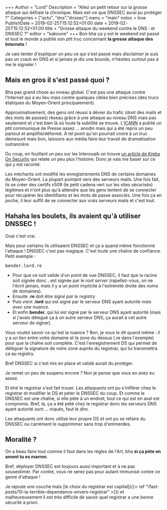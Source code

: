+++
Author = "Lord"
Description = "Allez un petit retour sur la grosse attaque qui défraie la chronique. Mais est-ce que DNSSEC aurai pu protéger ?"
Categories = ["actu", "dns","dnssec"]
menu = "main"
notoc = true
PublishDate = 2019-02-25T15:12:52+01:00
date = 2019-02-25T15:12:52+01:00
title = "Grosse attaque du weekend contre le DNS : et DNSSEC ?"
editor = "kakoune"
+++
Bon bha ça y est le weekend est passé et tout le monde a publié son ptit truc concernant **la grosse attaque des Internets** !

Je vais tenter d'expliquer un peu ce qui s'est passé mais *disclaimer* je suis pas un crack en DNS et si jamais je dis une bourde, n'hésitez surtout pas à me le signaler !

## Mais en gros il s'est passé quoi ?
Bha pas grand chose au niveau global.
C'est pas une attaque contre l'Internet qui a eu lieu mais contre quelques cibles bien précises (des trucs étatiques du Moyen-Orient principalement).

Approximativement, des gens ont réussi à dévier du trafic (dont des mails et des mots de passes) réseau grâce à une attaque au niveau DNS mais pas seulement et c'est bien là où toute la subtilité se trouve.
L'<abbr title="Les gens qui gèrent tout ce qui est DNS au niveau mondial">ICANN</abbr> a publié un ptit communiqué de Presse assez … anodin mais qui a été repris un peu partout et amplifié/déformé.
À tel point qu'on pourrait croire à un truc démesuré mais bon, laissons aux média faire leur travail de dramatisation outrancière.

Du coup, en fouillant un peu sur les Interouaib on trouve [un article de Krebs On Security](https://krebsonsecurity.com/2019/02/a-deep-dive-on-the-recent-widespread-dns-hijacking-attacks/) qui relate un peu plus l'histoire.
Donc je vais me baser sur ce qui y est raconté.

Les méchants ont modifié les enregistrements DNS de certains domaines du Moyen-Orient.
La plupart pointant vers des serveurs mails.
Une fois fait, ils se créer des certifs x509 (le petit cadena vert sur les sites sécurisés) légitimes et n'ont plus qu'à attendre que les gens tentent de se connecter pour récupérer les identifiants et les mots de passe associés.
Une fois ça en poche, il leur suffit de se connecter aux vrais serveurs mails et c'est tout.

## Hahaha les boulets, ils avaient qu'à utiliser DNSSEC !
Ouai c'est vrai.

Mais pour certains ils utilisaient DNSSEC et ça a quand même fonctionné l'attaque !
DNSSEC c'est pas magique.
C'est toute une chaîne de confiance.
Petit exemple :

<samp>bender.lord.re</samp>

  - Pour que ce soit valide d'un point de vue DNSSEC, il faut que la racine soit signée donc **.** est signée par le *root server* (rapellez-vous, on ne l'écrit jamais, mais il y a un point implicite à l'extrémité droite des noms de domaines).
  - Ensuite **.re** doit être *signé par le registry*
  - Puis vient **.lord** qui est signé par le serveur DNS ayant autorité *mais avec une nuance*.
  - Et enfin **bender.** qui lui est signé par le serveur DNS ayant autorité (mais si j'avais délegué ça à un autre serveur DNS, ça aurait à cet autre serveur de signer).

Vous voulez savoir ce qu'est la nuance ?
Bon, je vous le dit quand même : il y a un lien entre votre domaine et la zone du dessus (.re dans l'exemple) pour que la chaîne soit complète.
C'est l'enregistrement DS qui permet de déléguer la signature de votre zone auprès du registrar, qui lui transmettra ça au registry.

Bref DNSSEC si c'est mis en place et validé aurait du protéger.

Je remet un peu de suspens encore ?
Non je pense que vous en avez eu assez.

Et bhé le registrar s'est fait trouer.
Les attaquants ont pu s'infiltrer chez le registrar et modifier le DS et péter le DNSSEC du coup.
Et comme le DNSSEC est une chaîne, si elle pète à un endroit, tout ce qui est en aval est compromis.
Bref, là, ça a été pété chez le registrar donc les serveurs DNS ayant autorité sont … niqués, faut le dire.

Les attaquants ont donc utilisé leur propre DS et ont pu se refaire du DNSSEC ou carrément le supprimmer sans trop d'emmerdes.

## Moralité ?
On a beau faire tout comme il faut dans les règles de l'Art, bha **si ça pète en amont tu es marron**.

Bref, déployer DNSSEC est toujours aussi important et à ne pas sousestimer.
Par contre, vous ne serez pas pour autant immunisé contre ce genre d'attaque !

Je rajoute une couche mais [le choix du registrar est capital]({{< ref "/fast-posts/10-la-terrible-dependance-envers-registrar" >}}) et malheureusement il est très difficile de savoir quel registrar a une bonne sécurité à priori.
